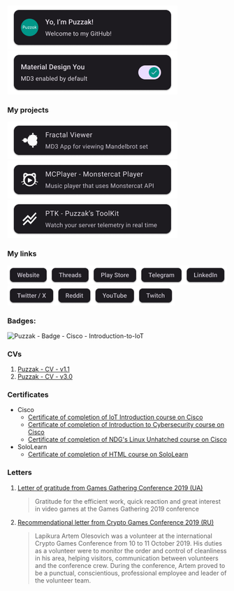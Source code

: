 ![Header](Assets/Header.png)![Header](Assets/MD3Card.png)
### My projects
[![Header](Assets/Project-Fractals.png)](https://github.com/Puzzak/Fractalinator)[![Header](Assets/Project-MCPlayer.png)](https://github.com/Puzzak/MCPlayer)[![Header](Assets/Project-PTK.png)](https://github.com/Puzzak/PTK)
### My links
[![Header](Assets/Chip-Website.png)](https://puzzak.page)[![Header](Assets/Chip-Threads.png)](https://threads.net/@puzzaks)[![Header](Assets/Chip-PlayStore.png)](https://play.google.com/store/apps/dev?id=8304874346039659820)[![Header](Assets/Chip-Telegram.png)](https://t.me/puzzaks)[![Header](Assets/Chip-LinkedIn.png)](https://linkedin.com/in/puzzak/)[![Header](Assets/Chip-Twitter.png)](https://twitter.com/Puzzaks)[![Header](Assets/Chip-Reddit.png)](https://reddit.com/u/Puzzak)[![Header](Assets/Chip-YouTube.png)](https://youtube.com/@puzzak)[![Header](Assets/Chip-Twitch.png)](https://twitch.tv/puzzak)


### Badges:
  ![Puzzak - Badge - Cisco - Introduction-to-IoT](/Puzzak%20-%20Badge%20-%20Cisco%20-%20Introduction-to-IoT%20-%20150px.png)
### CVs
  1. [Puzzak - CV - v1.1](/Puzzak%20-%20CV%20-%20v1.1.pdf)
  1. [Puzzak - CV - v3.0](/Puzzak%20-%20CV%20-%20v3.0.pdf)
### Certificates
 * Cisco
    * [Certificate of completion of IoT Introduction course on Cisco](/Puzzak%20-%20Certificate%20-%20Cisco%20-%20IoT_Introduction.pdf)
    * [Certificate of completion of Introduction to Cybersecurity course on Cisco](/Puzzak%20-%20Certificate%20-%20Cisco%20-%20Introduction%20to%20Cybersecurity.pdf)
    * [Certificate of completion of NDG's Linux Unhatched course on Cisco](/Puzzak%20-%20Certificate%20-%20Cisco%20-%20NDG%20Linux%20Unhatched.pdf)
  * SoloLearn
    * [Certificate of completion of HTML course on SoloLearn](/Puzzak%20-%20Certificate%20-%20SoloLearn%20-%20HTML.pdf)
### Letters
  1. [Letter of gratitude from Games Gathering Conference 2019 (UA)](/Puzzak%20-%20Letter%20-%20GGC%20-%20Gratitude.pdf)
      > Gratitude for the efficient work, quick reaction and great interest in video games at the Games Gathering 2019 conference
  1. [Recommendational letter from Crypto Games Conference 2019 (RU)](/Puzzak%20-%20Letter%20-%20CGC%20-%20Recommendation.pdf)
      > Lapikura Artem Olesovich was a volunteer at the international Crypto Games Conference from 10 to 11 October 2019. His duties as a volunteer were to monitor the order and control of cleanliness in his area, helping visitors, communication between volunteers and the conference crew. During the conference, Artem proved to be a punctual, conscientious, professional employee and leader of the volunteer team.
